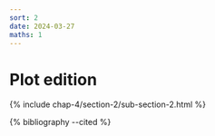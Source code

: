 ```yaml
---
sort: 2
date: 2024-03-27
maths: 1
---
```


# Plot edition

{% include chap-4/section-2/sub-section-2.html %}

{% bibliography --cited %}


